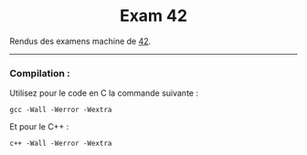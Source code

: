 <h1 align="center">Exam 42</h1>

Rendus des examens machine de [42](https://42.fr/).

---

### Compilation :

Utilisez pour le code en C la commande suivante :

```
gcc -Wall -Werror -Wextra 
```

Et pour le C++ :

```
c++ -Wall -Werror -Wextra 
```
